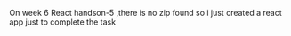On week 6 React handson-5 ,there is no zip found so i just created a react app just to complete the task 
